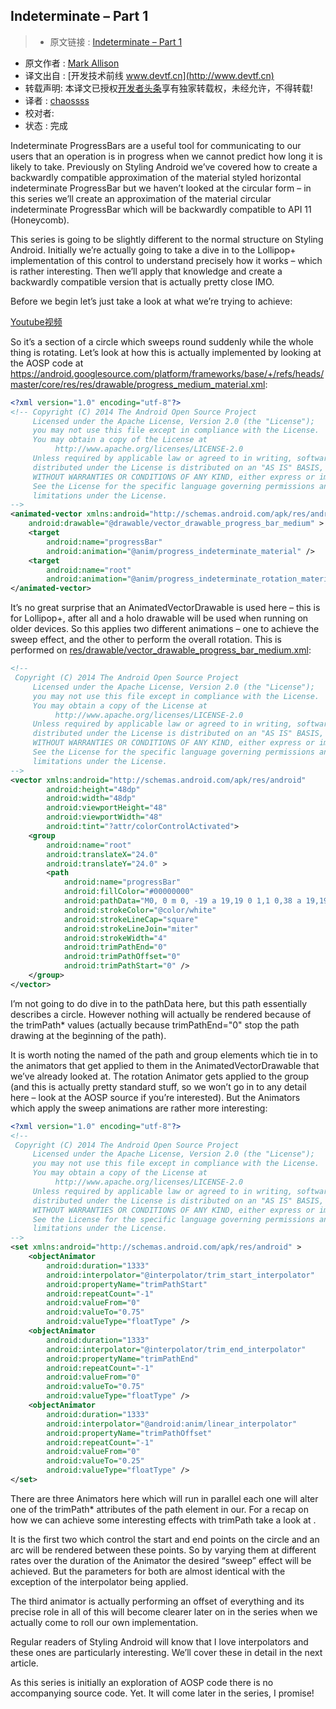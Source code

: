 Indeterminate – Part 1
---

> * 原文链接 : [Indeterminate – Part 1](https://blog.stylingandroid.com/indeterminate-part-1/)
* 原文作者 : [Mark Allison](https://blog.stylingandroid.com/)
* 译文出自 : [开发技术前线 www.devtf.cn](http://www.devtf.cn)
* 转载声明: 本译文已授权[开发者头条](http://toutiao.io/download)享有独家转载权，未经允许，不得转载!
* 译者 : [chaossss](https://github.com/chaossss) 
* 校对者: 
* 状态 :  完成 



Indeterminate ProgressBars are a useful tool for communicating to our users that an operation is in progress when we cannot predict how long it is likely to take. Previously on Styling Android we’ve covered how to create a backwardly compatible approximation of the material styled horizontal indeterminate ProgressBar but we haven’t looked at the circular form – in this series we’ll create an approximation of the material circular indeterminate ProgressBar which will be backwardly compatible to API 11 (Honeycomb).

 
This series is going to be slightly different to the normal structure on Styling Android. Initially we’re actually going to take a dive in to the Lollipop+ implementation of this control to understand precisely how it works – which is rather interesting. Then we’ll apply that knowledge and create a backwardly compatible version that is actually pretty close IMO.

Before we begin let’s just take a look at what we’re trying to achieve:

[Youtube视频](https://youtu.be/g6Zo6WDS2Gg)

So it’s a section of a circle which sweeps round suddenly while the whole thing is rotating. Let’s look at how this is actually implemented by looking at the AOSP code at https://android.googlesource.com/platform/frameworks/base/+/refs/heads/master/core/res/res/drawable/progress_medium_material.xml:

```xml
<?xml version="1.0" encoding="utf-8"?>
<!-- Copyright (C) 2014 The Android Open Source Project
     Licensed under the Apache License, Version 2.0 (the "License");
     you may not use this file except in compliance with the License.
     You may obtain a copy of the License at
          http://www.apache.org/licenses/LICENSE-2.0
     Unless required by applicable law or agreed to in writing, software
     distributed under the License is distributed on an "AS IS" BASIS,
     WITHOUT WARRANTIES OR CONDITIONS OF ANY KIND, either express or implied.
     See the License for the specific language governing permissions and
     limitations under the License.
-->
<animated-vector xmlns:android="http://schemas.android.com/apk/res/android"
    android:drawable="@drawable/vector_drawable_progress_bar_medium" >
    <target
        android:name="progressBar"
        android:animation="@anim/progress_indeterminate_material" />
    <target
        android:name="root"
        android:animation="@anim/progress_indeterminate_rotation_material" />
</animated-vector>
```

It’s no great surprise that an AnimatedVectorDrawable is used here – this is for Lollipop+, after all and a holo drawable will be used when running on older devices. So this applies two different animations – one to achieve the sweep effect, and the other to perform the overall rotation. This is performed on [res/drawable/vector_drawable_progress_bar_medium.xml](https://android.googlesource.com/platform/frameworks/base/+/refs/heads/master/core/res/res/drawable/vector_drawable_progress_bar_medium.xml):

```xml
<!--
 Copyright (C) 2014 The Android Open Source Project
     Licensed under the Apache License, Version 2.0 (the "License");
     you may not use this file except in compliance with the License.
     You may obtain a copy of the License at
          http://www.apache.org/licenses/LICENSE-2.0
     Unless required by applicable law or agreed to in writing, software
     distributed under the License is distributed on an "AS IS" BASIS,
     WITHOUT WARRANTIES OR CONDITIONS OF ANY KIND, either express or implied.
     See the License for the specific language governing permissions and
     limitations under the License.
-->
<vector xmlns:android="http://schemas.android.com/apk/res/android"
        android:height="48dp"
        android:width="48dp"
        android:viewportHeight="48"
        android:viewportWidth="48"
        android:tint="?attr/colorControlActivated">
    <group
        android:name="root"
        android:translateX="24.0"
        android:translateY="24.0" >
        <path
            android:name="progressBar"
            android:fillColor="#00000000"
            android:pathData="M0, 0 m 0, -19 a 19,19 0 1,1 0,38 a 19,19 0 1,1 0,-38"
            android:strokeColor="@color/white"
            android:strokeLineCap="square"
            android:strokeLineJoin="miter"
            android:strokeWidth="4"
            android:trimPathEnd="0"
            android:trimPathOffset="0"
            android:trimPathStart="0" />
    </group>
</vector>
```

I’m not going to do dive in to the pathData here, but this path essentially describes a circle. However nothing will actually be rendered because of the trimPath* values (actually because trimPathEnd="0" stop the path drawing at the beginning of the path).

It is worth noting the named of the path and group elements which tie in to the animators that get applied to them in the AnimatedVectorDrawable that we’ve already looked at. The rotation Animator gets applied to the group (and this is actually pretty standard stuff, so we won’t go in to any detail here – look at the AOSP source if you’re interested). But the Animators which apply the sweep animations are rather more interesting:

```xml
<?xml version="1.0" encoding="utf-8"?>
<!--
 Copyright (C) 2014 The Android Open Source Project
     Licensed under the Apache License, Version 2.0 (the "License");
     you may not use this file except in compliance with the License.
     You may obtain a copy of the License at
          http://www.apache.org/licenses/LICENSE-2.0
     Unless required by applicable law or agreed to in writing, software
     distributed under the License is distributed on an "AS IS" BASIS,
     WITHOUT WARRANTIES OR CONDITIONS OF ANY KIND, either express or implied.
     See the License for the specific language governing permissions and
     limitations under the License.
-->
<set xmlns:android="http://schemas.android.com/apk/res/android" >
    <objectAnimator
        android:duration="1333"
        android:interpolator="@interpolator/trim_start_interpolator"
        android:propertyName="trimPathStart"
        android:repeatCount="-1"
        android:valueFrom="0"
        android:valueTo="0.75"
        android:valueType="floatType" />
    <objectAnimator
        android:duration="1333"
        android:interpolator="@interpolator/trim_end_interpolator"
        android:propertyName="trimPathEnd"
        android:repeatCount="-1"
        android:valueFrom="0"
        android:valueTo="0.75"
        android:valueType="floatType" />
    <objectAnimator
        android:duration="1333"
        android:interpolator="@android:anim/linear_interpolator"
        android:propertyName="trimPathOffset"
        android:repeatCount="-1"
        android:valueFrom="0"
        android:valueTo="0.25"
        android:valueType="floatType" />
</set>
```

There are three Animators here which will run in parallel each one will alter one of the trimPath* attributes of the path element in our. For a recap on how we can achieve some interesting effects with trimPath take a look at .

It is the first two which control the start and end points on the circle and an arc will be rendered between these points. So by varying them at different rates over the duration of the Animator the desired “sweep” effect will be achieved. But the parameters for both are almost identical with the exception of the interpolator being applied.

The third animator is actually performing an offset of everything and its precise role in all of this will become clearer later on in the series when we actually come to roll our own implementation.

Regular readers of Styling Android will know that I love interpolators and these ones are particularly interesting. We’ll cover these in detail in the next article.

As this series is initially an exploration of AOSP code there is no accompanying source code. Yet. It will come later in the series, I promise!